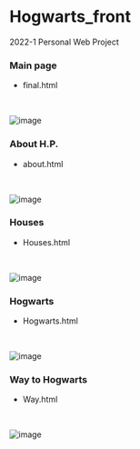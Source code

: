 # Hogwarts_front
2022-1 Personal Web Project


### Main page
* final.html
<br>

![image](https://user-images.githubusercontent.com/104143072/202850176-a23e4a87-d970-4b97-865c-d883a3e439b5.png)
<br>

### About H.P.
* about.html
<br>

![image](https://user-images.githubusercontent.com/104143072/202850312-40963ad2-64fe-44f4-b32f-662b23d6709c.png)
<br>

### Houses
* Houses.html
<br>

![image](https://user-images.githubusercontent.com/104143072/202850380-0bd99147-4001-404e-a3c5-6b623fbc102b.png)
<br>

### Hogwarts
* Hogwarts.html
<br>

![image](https://user-images.githubusercontent.com/104143072/202850383-a0b18242-49e3-48db-822d-f0a6ed4c138c.png)
<br>

### Way to Hogwarts
* Way.html
<br>

![image](https://user-images.githubusercontent.com/104143072/202850387-0911fa30-5d5a-4bd6-90e8-aa344fb4cec2.png)
<br>
